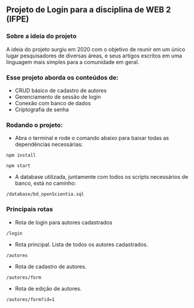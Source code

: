 ## Projeto de Login para a disciplina de WEB 2 (IFPE) ##

### Sobre a ideia do projeto

A ideia do projeto surgiu em 2020 com o objetivo de reunir em um único lugar
pesquisadores de diversas áreas, e seus artigos escritos em uma linguagem
mais simples para a comunidade em geral.

### Esse projeto aborda os conteúdos de:

- CRUD básico de cadastro de autores
- Gerenciamento de sessão de login
- Conexão com banco de dados
- Criptografia de senha

### Rodando o projeto:

- Abra o terminal e rode o comando abaixo para baixar todas as dependências necessárias:

```
npm install
```
```
npm start
```
- A database utilizada, juntamente com todos os scripts necessários de banco, está no caminho:

```
/database/bd_openScientia.sql
```

### Principais rotas

- Rota de login para autores cadastrados
```
/login
```
- Rota principal. Lista de todos os autores cadastrados.
```
/autores
```
- Rota de cadastro de autores.
```
/autores/form
```
- Rota de edição de autores.
```
/autores/form?id=1
```


